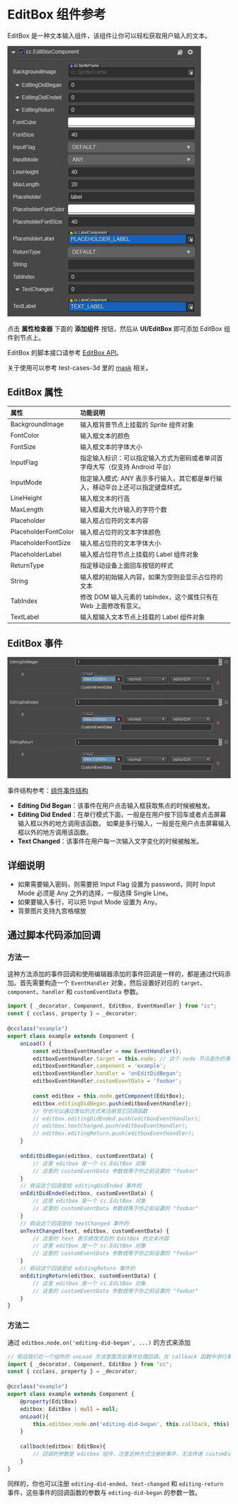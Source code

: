 # EditBox 组件参考

EditBox 是一种文本输入组件，该组件让你可以轻松获取用户输入的文本。

![editbox](editbox/editbox.png)

点击 **属性检查器** 下面的 **添加组件** 按钮，然后从 **UI/EditBox** 即可添加 EditBox 组件到节点上。

EditBox 的脚本接口请参考 [EditBox API](https://docs.cocos.com/creator/3.0/api/zh/classes/ui.editbox.html)。

关于使用可以参考 test-cases-3d 里的 [mask](https://github.com/cocos-creator/test-cases-3d/tree/master/assets/cases/ui/12.editbox) 相关。

## EditBox 属性

| 属性                   | 功能说明                                                                       |
| :-------------         | :----------                                                                  |
| BackgroundImage      | 输入框背景节点上挂载的 Sprite 组件对象  |
| FontColor            | 输入框文本的颜色 |
| FontSize             | 输入框文本的字体大小 |
| InputFlag           | 指定输入标识：可以指定输入方式为密码或者单词首字母大写（仅支持 Android 平台）|
| InputMode           | 指定输入模式: ANY 表示多行输入，其它都是单行输入，移动平台上还可以指定键盘样式。 |
| LineHeight           | 输入框文本的行高 |
| MaxLength            | 输入框最大允许输入的字符个数  |
| Placeholder          | 输入框占位符的文本内容  |
| PlaceholderFontColor | 输入框占位符的文本字体颜色  |
| PlaceholderFontSize  | 输入框占位符的文本字体大小  |
| PlaceholderLabel     | 输入框占位符节点上挂载的 Label 组件对象  |
| ReturnType           | 指定移动设备上面回车按钮的样式
| String               | 输入框的初始输入内容，如果为空则会显示占位符的文本 |
| TabIndex             | 修改 DOM 输入元素的 tabIndex，这个属性只有在 Web 上面修改有意义。 |
| TextLabel            | 输入框输入文本节点上挂载的 Label 组件对象  |

## EditBox 事件

![editbox-event](editbox/editbox-event.png)

事件结构参考：[组件事件结构](./button.md#组件事件结构)

- **Editing Did Began**：该事件在用户点击输入框获取焦点的时候被触发。
- **Editing Did Ended**：在单行模式下面，一般是在用户按下回车或者点击屏幕输入框以外的地方调用该函数。
如果是多行输入，一般是在用户点击屏幕输入框以外的地方调用该函数。
- **Text Changed**：该事件在用户每一次输入文字变化的时候被触发。

## 详细说明

- 如果需要输入密码，则需要把 Input Flag 设置为 password，同时 Input Mode 必须是 Any 之外的选择，一般选择 Single Line。
- 如果要输入多行，可以把 Input Mode 设置为 Any。
- 背景图片支持九宫格缩放

## 通过脚本代码添加回调

### 方法一

这种方法添加的事件回调和使用编辑器添加的事件回调是一样的，都是通过代码添加。首先需要构造一个 `EventHandler` 对象，然后设置好对应的 `target`、`component`、`handler` 和 `customEventData` 参数。

```ts
import { _decorator, Component, EditBox, EventHandler } from "cc";
const { ccclass, property } = _decorator;

@ccclass("example")
export class example extends Component {
    onLoad() {
        const editboxEventHandler = new EventHandler();
        editboxEventHandler.target = this.node; // 这个 node 节点是你的事件处理代码组件所属的节点
        editboxEventHandler.component = 'example';
        editboxEventHandler.handler = 'onEditDidBegan';
        editboxEventHandler.customEventData = 'foobar';

        const editbox = this.node.getComponent(EditBox);
        editbox.editingDidBegan.push(editboxEventHandler);
        // 你也可以通过类似的方式来注册其它回调函数
        // editbox.editingDidEnded.push(editboxEventHandler);
        // editbox.textChanged.push(editboxEventHandler);
        // editbox.editingReturn.push(editboxEventHandler);
    }

    onEditDidBegan(editbox, customEventData) {
        // 这里 editbox 是一个 cc.EditBox 对象
        // 这里的 customEventData 参数就等于你之前设置的 "foobar"
    }
    // 假设这个回调是给 editingDidEnded 事件的
    onEditDidEnded(editbox, customEventData) {
        // 这里 editbox 是一个 cc.EditBox 对象
        // 这里的 customEventData 参数就等于你之前设置的 "foobar"
    }
    // 假设这个回调是给 textChanged 事件的
    onTextChanged(text, editbox, customEventData) {
        // 这里的 text 表示修改完后的 EditBox 的文本内容
        // 这里 editbox 是一个 cc.EditBox 对象
        // 这里的 customEventData 参数就等于你之前设置的 "foobar"
    }
    // 假设这个回调是给 editingReturn 事件的
    onEditingReturn(editbox, customEventData) {
        // 这里 editbox 是一个 cc.EditBox 对象
        // 这里的 customEventData 参数就等于你之前设置的 "foobar"
    }
}
```

### 方法二

通过 `editbox.node.on('editing-did-began', ...)` 的方式来添加

```ts
// 假设我们在一个组件的 onLoad 方法里面添加事件处理回调，在 callback 函数中进行事件处理:
import { _decorator, Component, EditBox } from "cc";
const { ccclass, property } = _decorator;

@ccclass("example")
export class example extends Component {
    @property(EditBox)
    editbox: EditBox | null = null;
    onLoad(){
        this.editbox.node.on('editing-did-began', this.callback, this);
    }

    callback(editbox: EditBox){
        // 回调的参数是 editbox 组件，注意这种方式注册的事件，无法传递 customEventData
    }
}
```

同样的，你也可以注册 `editing-did-ended`、`text-changed` 和 `editing-return` 事件，这些事件的回调函数的参数与 `editing-did-began` 的参数一致。

